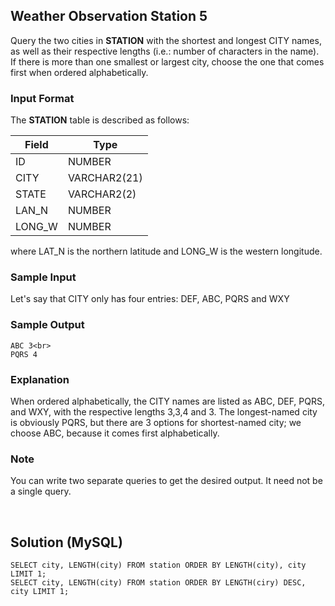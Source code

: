 [comment]: <> (Written: 23-Mar-2020)

## Weather Observation Station 5
Query the two cities in **STATION** with the shortest and longest CITY names, as well as their respective lengths (i.e.: number of characters in the name). 
If there is more than one smallest or largest city, choose the one that comes first when ordered alphabetically.

### Input Format
The **STATION** table is described as follows:

| Field  | Type         |
|--------|--------------|
| ID     | NUMBER       |
| CITY   | VARCHAR2(21) |
| STATE  | VARCHAR2(2)  |
| LAN_N  | NUMBER       |
| LONG_W | NUMBER       |

where LAT_N is the northern latitude and LONG_W is the western longitude.

### Sample Input
Let's say that CITY only has four entries: DEF, ABC, PQRS and WXY

### Sample Output
```
ABC 3<br>
PQRS 4
```

### Explanation
When ordered alphabetically, the CITY names are listed as ABC, DEF, PQRS, and WXY, with the respective lengths 3,3,4 and 3. 
The longest-named city is obviously PQRS, but there are 3 options for shortest-named city; we choose ABC, because it comes first alphabetically.

### Note
You can write two separate queries to get the desired output. It need not be a single query.

&nbsp;
## Solution (MySQL)
```
SELECT city, LENGTH(city) FROM station ORDER BY LENGTH(city), city LIMIT 1;
SELECT city, LENGTH(city) FROM station ORDER BY LENGTH(ciry) DESC, city LIMIT 1;
```